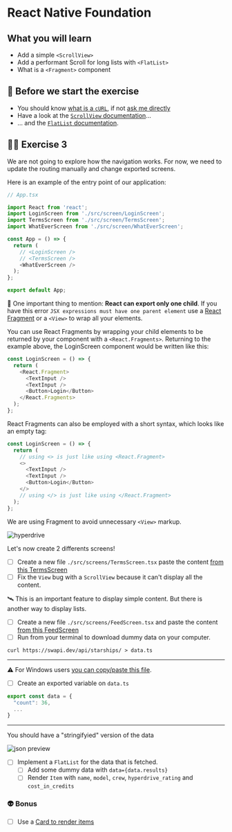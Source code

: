 # React Native Foundation

## What you will learn

- Add a simple `<ScrollView>`
- Add a performant Scroll for long lists with `<FlatList>`
- What is a `<Fragment>` component

## 👾 Before we start the exercise

- You should know [what is a `cURL`](https://en.wikipedia.org/wiki/CURL), if not [ask me directly](https://twitter.com/flexbox_)
- Have a look at the [`ScrollView` documentation](https://reactnative.dev/docs/scrollview)…
- … and the [`FlatList` documentation](https://reactnative.dev/docs/flatlist).

## 👨‍🚀 Exercise 3

We are not going to explore how the navigation works. For now, we need to update the routing manually and change exported screens.

Here is an example of the entry point of our application:

```typescript
// App.tsx

import React from 'react';
import LoginScreen from './src/screen/LoginScreen';
import TermsScreen from './src/screen/TermsScreen';
import WhatEverScreen from './src/screen/WhatEverScreen';

const App = () => {
  return (
    // <LoginScreen />
    // <TermsScreen />
    <WhatEverScreen />
  );
};

export default App;
```

🔭 One important thing to mention: **React can export only one child**. If you have this error `JSX expressions must have one parent element` use a [React Fragment](https://reactjs.org/docs/fragments.html) or a `<View>` to wrap all your elements.

You can use React Fragments by wrapping your child elements to be returned by your component with a `<React.Fragments>`. Returning to the example above, the LoginScreen component would be written like this:

```typescript
const LoginScreen = () => {
  return (
    <React.Fragment>
      <TextInput />
      <TextInput />
      <Button>Login</Button>
    </React.Fragments>
  );
};
```

React Fragments can also be employed with a short syntax, which looks like an empty tag:

```typescript
const LoginScreen = () => {
  return (
    // using <> is just like using <React.Fragment>
    <>
      <TextInput />
      <TextInput />
      <Button>Login</Button>
    </>
    // using </> is just like using </React.Fragment>
  );
};
```

We are using Fragment to avoid unnecessary `<View>` markup.

![hyperdrive](https://media.giphy.com/media/HjeIqm3MxURFK/giphy.gif)

Let's now create 2 differents screens!

- [ ] Create a new file `./src/screens/TermsScreen.tsx` paste the content [from this TermsScreen](https://raw.githubusercontent.com/flexbox/react-native-workshop/main/hackathon/spacecraft/src/screen/exercice/TermsScreen.tsx)
- [ ] Fix the `View` bug with a `ScrollView` because it can't display all the content.

🛰 This is an important feature to display simple content. But there is another way to display lists.

- [ ] Create a new file `./src/screens/FeedScreen.tsx` and paste the content [from this FeedScreen](https://raw.githubusercontent.com/flexbox/react-native-workshop/main/hackathon/spacecraft/src/screen/exercice/FeedScreen.tsx)
- [ ] Run from your terminal to download dummy data on your computer.

```console
curl https://swapi.dev/api/starships/ > data.ts
```

---

⚠️ For Windows users [you can copy/paste this file](https://raw.githubusercontent.com/flexbox/react-native-workshop/main/hackathon/spacecraft/api/data.ts).

- [ ] Create an exported variable on `data.ts`

```javascript
export const data = {
  "count": 36,
  ...
}
```

---

You should have a "stringifyied" version of the data

![json preview](https://raw.githubusercontent.com/flexbox/react-native-workshop/main/challenges/react-native-foundation/json-version.png)

- [ ] Implement a `FlatList` for the data that is fetched.
  - [ ] Add some dummy data with `data={data.results}`
  - [ ] Render `Item` with `name`, `model`, `crew`, `hyperdrive_rating` and `cost_in_credits`

### 👽 Bonus

- [ ] Use a [Card to render items](https://callstack.github.io/react-native-paper/card.html)
